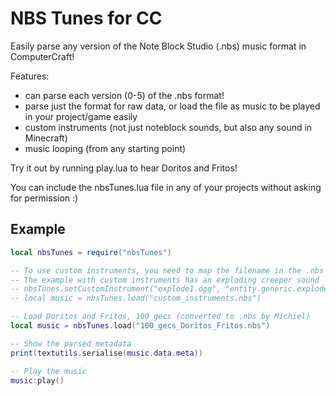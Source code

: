 # NBS Tunes for CC
Easily parse any version of the Note Block Studio (.nbs) music format in ComputerCraft!

Features:
- can parse each version (0-5) of the .nbs format!
- parse just the format for raw data, or load the file as music to be played in your project/game easily
- custom instruments (not just noteblock sounds, but also any sound in Minecraft)
- music looping (from any starting point)

Try it out by running play.lua to hear Doritos and Fritos!

You can include the nbsTunes.lua file in any of your projects without asking for permission :)

## Example

```lua
local nbsTunes = require("nbsTunes")

-- To use custom instruments, you need to map the filename in the .nbs file to a Minecraft sound id for
-- The example with custom instruments has an exploding creeper sound
-- nbsTunes.setCustomInstrument("explode1.ogg", "entity.generic.explode")
-- local music = nbsTunes.load("custom_instruments.nbs")

-- Load Doritos and Fritos, 100 gecs (converted to .nbs by Michiel)
local music = nbsTunes.load("100_gecs_Doritos_Fritos.nbs")

-- Show the parsed metadata
print(textutils.serialise(music.data.meta))

-- Play the music
music:play()
```
